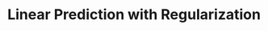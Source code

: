 ---
layout: post
title: Linear Prediction with Regularization
lecture: S1-lrRegularized
lectureVersion: current
extraContent: 
morenotes: <a href="http://www.stat.cmu.edu/~ryantibs/datamining/lectures/16-modr1.pdf"> More Ridge </a> 
video: <a href="https://youtu.be/w3XwJc8JR1M"> M1</a> + <a href="https://youtu.be/n2c8l0zxvYQ"> M2</a> + <a href="https://youtu.be/BJ83zwSoJzY"> Extra M3</a> 
notes: <a href="https://colab.research.google.com/drive/16LCQGg5Be6XH5yq9NwoVXcOFoAZIgQN_?usp=sharing">notebook regularized RBF </a>regression + <a href="https://youtu.be/-WeRHgcxhG8">old video on advanced</a>
categories: tabular
tags:
- 2Regression
- Optimization
- Regularization
- ModelSelection
---